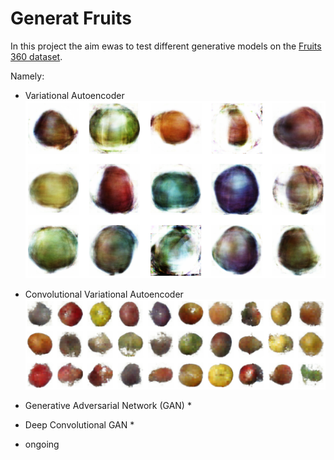 # Generat Fruits

In this project the aim ewas to test different generative models on the [Fruits 360 dataset](https://www.kaggle.com/moltean/fruits).

Namely:
  - Variational Autoencoder
  ![va](https://raw.githubusercontent.com/hmosousa/generate_fruit/main/imgs/va.png)
  
  - Convolutional Variational Autoencoder
  ![va](https://raw.githubusercontent.com/hmosousa/generate_fruit/main/imgs/cva.png)
  
  - Generative Adversarial Network (GAN) *
  
  - Deep Convolutional GAN *
  
  

* ongoing

